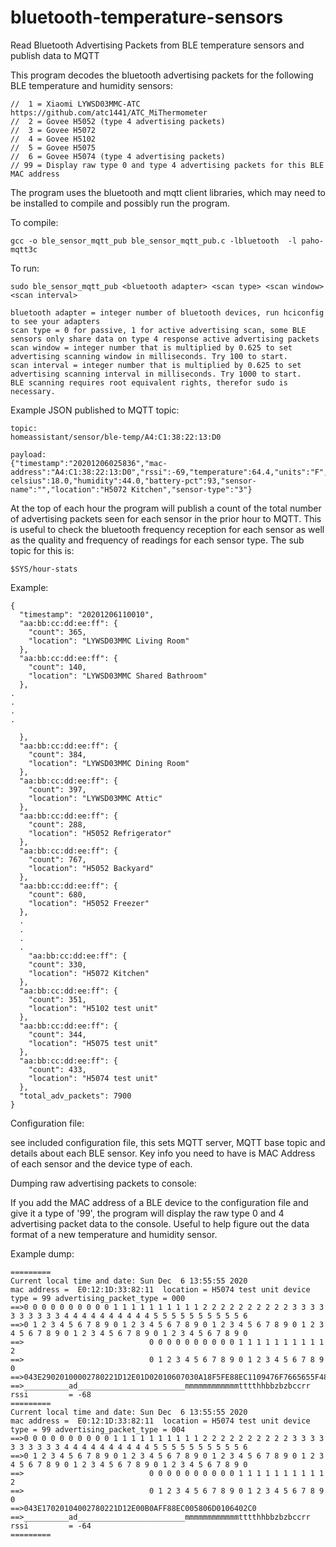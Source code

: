 # bluetooth-temperature-sensors
Read Bluetooth Advertising Packets from BLE temperature sensors and publish data to MQTT

This program decodes the bluetooth advertising packets for the following BLE temperature and humidity sensors:
```
//  1 = Xiaomi LYWSD03MMC-ATC   https://github.com/atc1441/ATC_MiThermometer
//  2 = Govee H5052 (type 4 advertising packets)
//  3 = Govee H5072
//  4 = Govee H5102
//  5 = Govee H5075
//  6 = Govee H5074 (type 4 advertising packets)
// 99 = Display raw type 0 and type 4 advertising packets for this BLE MAC address
```

The program uses the bluetooth and mqtt client libraries, which may need to be installed to compile and possibly run the program.

To compile:

```
gcc -o ble_sensor_mqtt_pub ble_sensor_mqtt_pub.c -lbluetooth  -l paho-mqtt3c
```

To run:
```
sudo ble_sensor_mqtt_pub <bluetooth adapter> <scan type> <scan window> <scan interval>

bluetooth adapter = integer number of bluetooth devices, run hciconfig to see your adapters
scan type = 0 for passive, 1 for active advertising scan, some BLE sensors only share data on type 4 response active advertising packets
scan window = integer number that is multiplied by 0.625 to set advertising scanning window in milliseconds. Try 100 to start.
scan interval = integer number that is multiplied by 0.625 to set advertising scanning interval in milliseconds. Try 1000 to start.
BLE scanning requires root equivalent rights, therefor sudo is necessary.
 ```
 
Example JSON published to MQTT topic:
```
topic:
homeassistant/sensor/ble-temp/A4:C1:38:22:13:D0

payload:
{"timestamp":"20201206025836","mac-address":"A4:C1:38:22:13:D0","rssi":-69,"temperature":64.4,"units":"F","temperature-celsius":18.0,"humidity":44.0,"battery-pct":93,"sensor-name":"","location":"H5072 Kitchen","sensor-type":"3"}
```
At the top of each hour the program will publish a count of the total number of advertising packets seen for each sensor in the prior hour to MQTT. This is useful to check the bluetooth frequency reception for each sensor as well as the quality and frequency of readings for each sensor type. The sub topic for this is:
```
$SYS/hour-stats
```
Example:
```
{
  "timestamp": "20201206110010",
  "aa:bb:cc:dd:ee:ff": {
    "count": 365,
    "location": "LYWSD03MMC Living Room"
  },
  "aa:bb:cc:dd:ee:ff": {
    "count": 140,
    "location": "LYWSD03MMC Shared Bathroom"
  },
.
.
.
.

  },
  "aa:bb:cc:dd:ee:ff": {
    "count": 384,
    "location": "LYWSD03MMC Dining Room"
  },
  "aa:bb:cc:dd:ee:ff": {
    "count": 397,
    "location": "LYWSD03MMC Attic"
  },
  "aa:bb:cc:dd:ee:ff": {
    "count": 288,
    "location": "H5052 Refrigerator"
  },
  "aa:bb:cc:dd:ee:ff": {
    "count": 767,
    "location": "H5052 Backyard"
  },
  "aa:bb:cc:dd:ee:ff": {
    "count": 680,
    "location": "H5052 Freezer"
  },
  .
  .
  .
  .
    "aa:bb:cc:dd:ee:ff": {
    "count": 330,
    "location": "H5072 Kitchen"
  },
  "aa:bb:cc:dd:ee:ff": {
    "count": 351,
    "location": "H5102 test unit"
  },
  "aa:bb:cc:dd:ee:ff": {
    "count": 344,
    "location": "H5075 test unit"
  },
  "aa:bb:cc:dd:ee:ff": {
    "count": 433,
    "location": "H5074 test unit"
  },
  "total_adv_packets": 7900
}

```

Configuration file:

see included configuration file, this sets MQTT server, MQTT base topic and details about each BLE sensor. Key info you need to have is MAC Address of each sensor and the device type of each.

Dumping raw advertising packets to console:

If you add the MAC address of a BLE device to the configuration file and give it a type of '99', the program will display the raw type 0 and 4 advertising packet data to the console. Useful to help figure out the data format of a new temperature and humidity sensor.

Example dump:

```
=========
Current local time and date: Sun Dec  6 13:55:55 2020
mac address =  E0:12:1D:33:82:11  location = H5074 test unit device type = 99 advertising_packet_type = 000
==>0 0 0 0 0 0 0 0 0 0 1 1 1 1 1 1 1 1 1 1 2 2 2 2 2 2 2 2 2 2 3 3 3 3 3 3 3 3 3 3 4 4 4 4 4 4 4 4 4 4 5 5 5 5 5 5 5 5 5 5 6
==>0 1 2 3 4 5 6 7 8 9 0 1 2 3 4 5 6 7 8 9 0 1 2 3 4 5 6 7 8 9 0 1 2 3 4 5 6 7 8 9 0 1 2 3 4 5 6 7 8 9 0 1 2 3 4 5 6 7 8 9 0
==>                            0 0 0 0 0 0 0 0 0 0 1 1 1 1 1 1 1 1 1 1 2
==>                            0 1 2 3 4 5 6 7 8 9 0 1 2 3 4 5 6 7 8 9 0
==>043E29020100002780221D12E01D02010607030A18F5FE88EC1109476F7665655F48353037345F38303237BC
==>__________ad________________________mmmmmmmmmmmmtttthhbbzbzbccrr
rssi         = -68
=========
Current local time and date: Sun Dec  6 13:55:55 2020
mac address =  E0:12:1D:33:82:11  location = H5074 test unit device type = 99 advertising_packet_type = 004
==>0 0 0 0 0 0 0 0 0 0 1 1 1 1 1 1 1 1 1 1 2 2 2 2 2 2 2 2 2 2 3 3 3 3 3 3 3 3 3 3 4 4 4 4 4 4 4 4 4 4 5 5 5 5 5 5 5 5 5 5 6
==>0 1 2 3 4 5 6 7 8 9 0 1 2 3 4 5 6 7 8 9 0 1 2 3 4 5 6 7 8 9 0 1 2 3 4 5 6 7 8 9 0 1 2 3 4 5 6 7 8 9 0 1 2 3 4 5 6 7 8 9 0
==>                            0 0 0 0 0 0 0 0 0 0 1 1 1 1 1 1 1 1 1 1 2
==>                            0 1 2 3 4 5 6 7 8 9 0 1 2 3 4 5 6 7 8 9 0
==>043E17020104002780221D12E00B0AFF88EC005806D0106402C0
==>__________ad________________________mmmmmmmmmmmmtttthhbbzbzbccrr
rssi         = -64
=========
```
